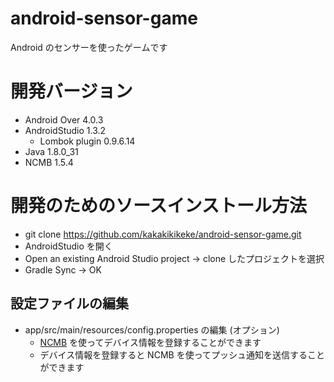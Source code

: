 # android-sensor-game
Android のセンサーを使ったゲームです

# 開発バージョン
* Android Over 4.0.3
* AndroidStudio 1.3.2
  * Lombok plugin 0.9.6.14
* Java 1.8.0_31
* NCMB 1.5.4

# 開発のためのソースインストール方法
* git clone https://github.com/kakakikikeke/android-sensor-game.git
* AndroidStudio を開く
* Open an existing Android Studio project -> clone したプロジェクトを選択
* Gradle Sync -> OK

## 設定ファイルの編集
* app/src/main/resources/config.properties の編集 (オプション)
  * [NCMB](http://mb.cloud.nifty.com/) を使ってデバイス情報を登録することができます
  * デバイス情報を登録すると NCMB を使ってプッシュ通知を送信することができます
